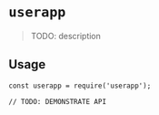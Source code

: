 # `userapp`

> TODO: description

## Usage

```
const userapp = require('userapp');

// TODO: DEMONSTRATE API
```
